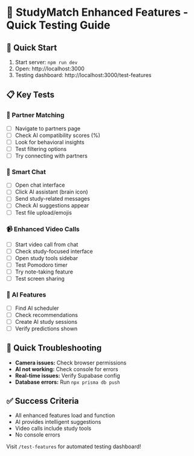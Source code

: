 # 🧪 StudyMatch Enhanced Features - Quick Testing Guide

## 🚀 Quick Start
1. Start server: `npm run dev`
2. Open: http://localhost:3000
3. Testing dashboard: http://localhost:3000/test-features

## 📋 Key Tests

### 🤝 Partner Matching
- [ ] Navigate to partners page
- [ ] Check AI compatibility scores (%)
- [ ] Look for behavioral insights
- [ ] Test filtering options
- [ ] Try connecting with partners

### 💬 Smart Chat
- [ ] Open chat interface
- [ ] Click AI assistant (brain icon)
- [ ] Send study-related messages
- [ ] Check AI suggestions appear
- [ ] Test file upload/emojis

### 📹 Enhanced Video Calls
- [ ] Start video call from chat
- [ ] Check study-focused interface
- [ ] Open study tools sidebar
- [ ] Test Pomodoro timer
- [ ] Try note-taking feature
- [ ] Test screen sharing

### 🧠 AI Features
- [ ] Find AI scheduler
- [ ] Check recommendations
- [ ] Create AI study sessions
- [ ] Verify predictions shown

## 🔧 Quick Troubleshooting
- **Camera issues:** Check browser permissions
- **AI not working:** Check console for errors
- **Real-time issues:** Verify Supabase config
- **Database errors:** Run `npx prisma db push`

## ✅ Success Criteria
- All enhanced features load and function
- AI provides intelligent suggestions
- Video calls include study tools
- No console errors

Visit `/test-features` for automated testing dashboard!

